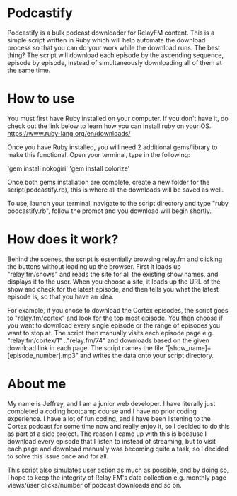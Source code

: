 # Podcastify
Podcastify is a bulk podcast downloader for RelayFM content. This is a simple script written in Ruby which will help automate the download process so that you can do your work while the download runs. The best thing? The script will download each episode by the ascending sequence, episode by episode, instead of simultaneously downloading all of them at the same time.


# How to use
You must first have Ruby installed on your computer. If you don't have it, do check out the link below to learn how you can install ruby on your OS.
https://www.ruby-lang.org/en/downloads/

Once you have Ruby installed, you will need 2 additional gems/library to make this functional. Open your terminal, type in the following:

'gem install nokogiri'
'gem install colorize'

Once both gems installation are complete, create a new folder for the script(podcastify.rb), this is where all the downloads will be saved as well.

To use, launch your terminal, navigate to the script directory and type "ruby podcastify.rb", follow the prompt and you download will begin shortly.

# How does it work?
Behind the scenes, the script is essentially browsing relay.fm and clicking the buttons without loading up the browser. First it loads up "relay.fm/shows" and reads the site for all the existing show names, and displays it to the user. When you choose a site, it loads up the URL of the show and check for the latest episode, and then tells you what the latest episode is, so that you have an idea.

For example, if you chose to download the Cortex episodes, the script goes to "relay.fm/cortex" and look for the top most episode. You then choose if you want to download every single episode or the range of episodes you want to stop at. The script then manually visits each episode page e.g. "relay.fm/cortex/1" .."relay.fm/74" and downloads based on the given download link in each page. The script names the file "[show_name]+[episode_number].mp3" and writes the data onto your script directory.

# About me
My name is Jeffrey, and I am a junior web developer. I have literally just completed a coding bootcamp course and I have no prior coding experience. I have a lot of fun coding, and I have been listening to the Cortex podcast for some time now and really enjoy it, so I decided to do this as part of a side project. The reason I came up with this is because I download every episode that I listen to instead of streaming, but to visit each page and download manually was becoming quite a task, so I decided to solve this issue once and for all.


This script also simulates user action as much as possible, and by doing so, I hope to keep the integrity of Relay FM's data collection e.g. monthly page views/user clicks/number of podcast downloads and so on.
